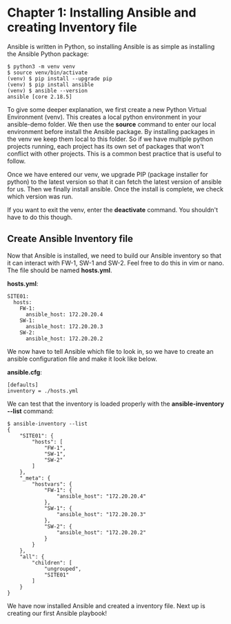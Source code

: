 # Chapter 1: Installing Ansible and creating Inventory file
Ansible is written in Python, so installing Ansible is as simple as installing the Ansible Python package:
```
$ python3 -m venv venv
$ source venv/bin/activate
(venv) $ pip install --upgrade pip
(venv) $ pip install ansible
(venv) $ ansible --version
ansible [core 2.18.5]
```

To give some deeper explanation, we first create a new Python Virtual Environment (venv). This creates a local python environment in your ansible-demo folder. We then use the **source** command to enter our local environment before install the Ansible package. By installing packages in the venv we keep them local to this folder. So if we have multiple python projects running, each project has its own set of packages that won't conflict with other projects. This is a common best practice that is useful to follow.

Once we have entered our venv, we upgrade PIP (package installer for python) to the latest version so that it can fetch the latest version of ansible for us. Then we finally install ansible. Once the install is complete, we check which version was run.

If you want to exit the venv, enter the **deactivate** command. You shouldn't have to do this though.

## Create Ansible Inventory file
Now that Ansible is installed, we need to build our Ansible inventory so that it can interact with FW-1, SW-1 and SW-2. Feel free to do this in vim or nano. The file should be named **hosts.yml**. 

**hosts.yml**:
```
SITE01:
  hosts:
    FW-1:
      ansible_host: 172.20.20.4
    SW-1:
      ansible_host: 172.20.20.3
    SW-2:
      ansible_host: 172.20.20.2
```

We now have to tell Ansible which file to look in, so we have to create an ansible configuration file and make it look like below.

**ansible.cfg**:
```
[defaults]
inventory = ./hosts.yml
```

We can test that the inventory is loaded properly with the **ansible-inventory --list** command:
```
$ ansible-inventory --list
{
    "SITE01": {
        "hosts": [
            "FW-1",
            "SW-1",
            "SW-2"
        ]
    },
    "_meta": {
        "hostvars": {
            "FW-1": {
                "ansible_host": "172.20.20.4"
            },
            "SW-1": {
                "ansible_host": "172.20.20.3"
            },
            "SW-2": {
                "ansible_host": "172.20.20.2"
            }
        }
    },
    "all": {
        "children": [
            "ungrouped",
            "SITE01"
        ]
    }
}
```

We have now installed Ansible and created a inventory file. Next up is creating our first Ansible playbook!


